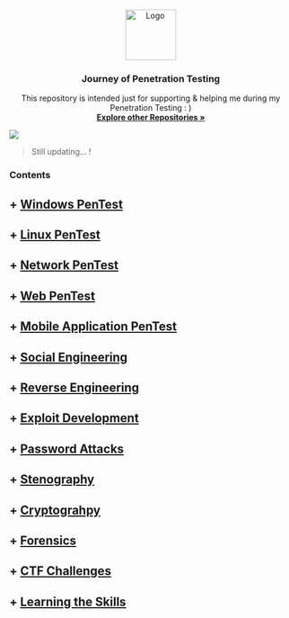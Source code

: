 <!-- PROJECT LOGO -->
<br />
<p align="center">
  <a href="https://github.com/sarathlalup">
    <img src="https://www.go2vanguard.com/wp-content/uploads/pentesting.png" alt="Logo" width="90" height="90">
   </a>

  <h3 align="center">Journey of Penetration Testing</h3>

  <p align="center">
   This repository is intended just for supporting & helping me during my Penetration Testing : )
    <br />
    <a href="https://github.com/sarathlalup"><strong>Explore other Repositories  »</strong></a>
    <br />
    </p>
     <a href="https://github.com/sarathlalup">
    <img src="https://www.imperva.com/learn/wp-content/uploads/sites/13/2019/01/pen-testing.jpg" >

    
   </a>
</p>

> Still updating...   !
### Contents


## + [ Windows PenTest](https://github.com/sarathlalup/Cyber-security/blob/master/Windows%20Exploitaion/README.md)

## + [ Linux PenTest](https://github.com/sarathlalup/Cyber-security/blob/master/Windows%20Exploitaion/README.md)

## + [ Network PenTest](https://github.com/sarathlalup/Penetration-Testing/blob/master/Network%20Penetration%20Testing/README.md)

## + [ Web PenTest](https://github.com/sarathlalup/Cyber-security/blob/master/Website%20Hacking/README.md)

## + [ Mobile Application PenTest](https://github.com/sarathlalup/Cyber-security/blob/master/Windows%20Exploitaion/README.md)

## + [ Social Engineering](https://github.com/sarathlalup/Cyber-security/blob/master/Social%20Engineering%20Attacks/README.md)

## + [ Reverse Engineering](https://github.com/sarathlalup/Cyber-security/blob/master/Windows%20Exploitaion/README.md)

## + [ Exploit Development](https://github.com/sarathlalup/Cyber-security/blob/master/Windows%20Exploitaion/README.md)

## + [ Password Attacks](https://github.com/sarathlalup/Cyber-security/blob/master/Website%20Hacking/README.md)

## + [ Stenography](https://github.com/sarathlalup/Cyber-security/blob/master/Website%20Hacking/README.md)

## + [ Cryptograhpy](https://github.com/sarathlalup/Cyber-security/blob/master/Website%20Hacking/README.md)

## + [ Forensics](https://github.com/sarathlalup/Cyber-security/blob/master/Website%20Hacking/README.md)

## + [ CTF Challenges](https://github.com/sarathlalup/Penetration-Testing/blob/master/CTF/README.md)

## + [Learning the Skills](https://github.com/sarathlalup/Penetration-Testing/blob/master/helps/README.md)


